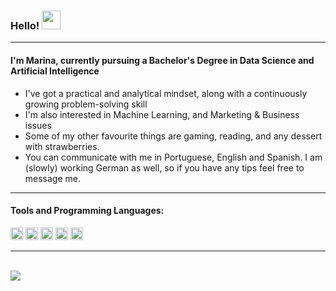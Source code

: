 ### Hello! <img src="https://raw.githubusercontent.com/MartinHeinz/MartinHeinz/master/wave.gif" width="30px">
----
#### I'm Marina, currently pursuing a Bachelor's Degree in Data Science and Artificial Intelligence

- I've got a practical and analytical mindset, along with a continuously growing problem-solving skill
- I'm also interested in Machine Learning, and Marketing & Business issues
- Some of my other favourite things are gaming, reading, and any dessert with strawberries.
- You can communicate with me in Portuguese, English and Spanish. I am (slowly) working German as well, so if you have any tips feel free to message me.

---
#### Tools and Programming Languages:
<code><img height="20" src="https://cdn.jsdelivr.net/npm/simple-icons@3.12.2/icons/html5.svg"></code>
<code><img height="20" src="https://svgshare.com/i/cb7.svg"></code>
<code><img height="20" src="https://cdn.jsdelivr.net/npm/simple-icons@3.12.2/icons/mysql.svg"></code>
<code><img height="20" src="https://cdn.jsdelivr.net/npm/simple-icons@3.12.2/icons/microsoftexcel.svg"></code>
<code><img height="20" src="https://svgshare.com/i/c_G.svg"></code>

---
<br>
<img src="https://static.wixstatic.com/media/b44604_fd39c470a1124eb5ba6a8a1c2c786e27~mv2.gif">

<!--
**MarinaRdrgs/MarinaRdrgs** is a ✨ _special_ ✨ repository because its `README.md` (this file) appears on your GitHub profile.

Here are some ideas to get you started:

- 🔭 I’m currently working on ...
- 🌱 I’m currently learning ...
- 👯 I’m looking to collaborate on ...
- 🤔 I’m looking for help with ...
- 💬 Ask me about ...
- 📫 How to reach me: ...
- 😄 Pronouns: ...
- ⚡ Fun fact: ...
-->
